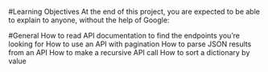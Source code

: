 #Learning Objectives
At the end of this project, you are expected to be able to explain to anyone, without the help of Google:

#General
How to read API documentation to find the endpoints you’re looking for
How to use an API with pagination
How to parse JSON results from an API
How to make a recursive API call
How to sort a dictionary by value
